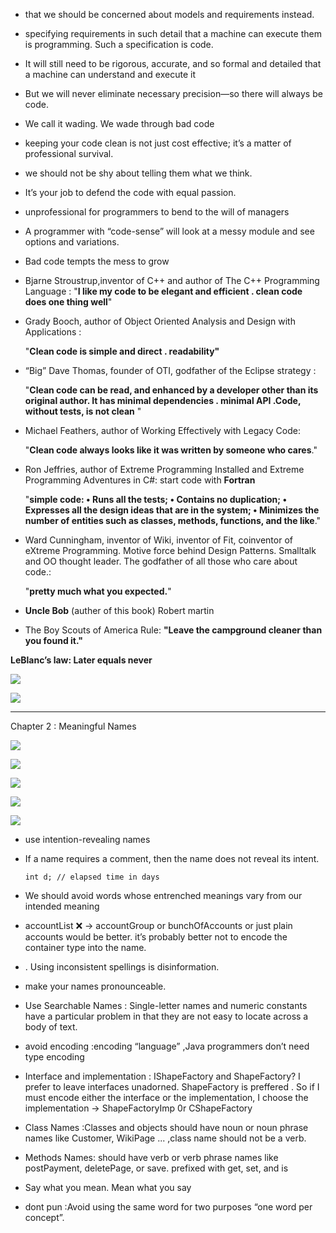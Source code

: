 *  that we should be concerned about models and requirements instead.

* specifying requirements in such detail that a machine can execute them is programming. Such a specification is code.

*  It will still need to be rigorous, accurate, and so formal and detailed that a machine can understand and execute it

* But we will never eliminate necessary precision—so there will always be code.

* We call it wading. We wade through bad code

* keeping your code clean is not just cost effective; it’s a matter of professional survival.

* we should not be shy about telling them what we think.

* It’s your job to defend the code with equal passion. 
* unprofessional for programmers to bend to the will of managers 
* A programmer with “code-sense” will look at a messy module and see options and variations. 
*  Bad code tempts the mess to grow
* Bjarne Stroustrup,inventor of C++ and author of The C++ Programming Language : "**I like my code to be elegant and efficient . clean code does one thing well**"

* Grady Booch, author of Object Oriented Analysis and Design with Applications :

  "**Clean code is simple and direct . readability"**

* “Big” Dave Thomas, founder of OTI, godfather of the Eclipse strategy :

  "**Clean code can be read, and enhanced by a developer other than its original author.  It has minimal dependencies . minimal API .Code, without tests, is not clean** "

* Michael Feathers, author of Working Effectively with Legacy Code:

  "**Clean code always looks like it was written by someone who cares**."

* Ron Jeffries, author of Extreme Programming Installed and Extreme Programming Adventures in C#: start code with **Fortran**

  "**simple code: • Runs all the tests; • Contains no duplication; • Expresses all the design ideas that are in the system; • Minimizes the number of entities such as classes, methods, functions, and the like**."

* Ward Cunningham, inventor of Wiki, inventor of Fit, coinventor of eXtreme Programming. Motive force behind Design Patterns. Smalltalk and OO thought leader. The godfather of all those who care about code.: 

  "**pretty much what you expected.**"

  

* **Uncle Bob** (auther of this book) Robert martin
* The Boy Scouts of America Rule: **"Leave the campground cleaner than you found it."**





**LeBlanc’s law: Later equals never** 

![](/home/duaa/Pictures/cc2.png)

![](/home/duaa/Pictures/cc3.png)



*************

Chapter 2 : Meaningful Names 

![](/home/duaa/Pictures/cc4.png)

![](/home/duaa/Pictures/cc5.png)

 

![](/home/duaa/Pictures/cc6.png)

![](/home/duaa/Pictures/cc7.png)

![](/home/duaa/Pictures/cc8.png)

* use intention-revealing names 

* If a name requires a comment, then the name does not reveal its intent.  

  ```
  int d; // elapsed time in days
  ```

* We should avoid words whose entrenched meanings vary from our intended meaning

* accountList :x: ->  accountGroup or bunchOfAccounts or just plain accounts would be better. it’s probably better not to encode the container type into the name. 

* . Using inconsistent spellings is disinformation.

*  make your names pronounceable.

* Use Searchable Names  : Single-letter names and numeric constants have a particular problem in that they are not easy to locate across a body of text.

* avoid encoding :encoding “language” ,Java programmers don’t need type encoding

* Interface and implementation :   IShapeFactory and ShapeFactory? I prefer to leave interfaces unadorned. ShapeFactory is preffered .  So if I must encode either the interface or the implementation, I choose the implementation -> ShapeFactoryImp 0r CShapeFactory

* Class Names :Classes and objects should have noun or noun phrase names like Customer, WikiPage ... ,class name should not be a verb.

* Methods Names:   should have verb or verb phrase names like postPayment, deletePage, or save. prefixed with get, set, and is 

* Say what you mean. Mean what you say

* dont pun :Avoid using the same word for two purposes “one word per concept”.

  
